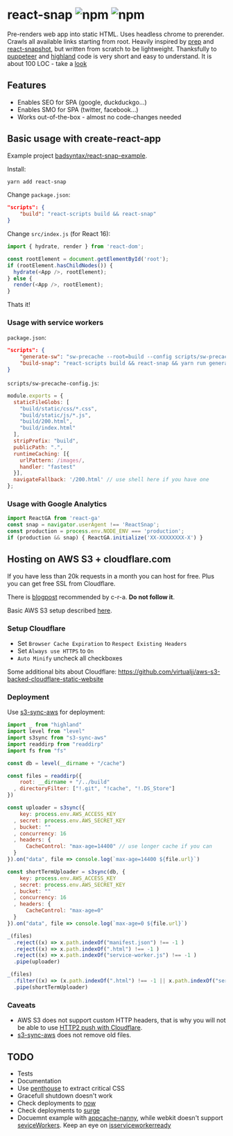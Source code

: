 # react-snap ![npm](https://img.shields.io/npm/v/react-snap.svg) ![npm](https://img.shields.io/npm/dt/react-snap.svg)

Pre-renders web app into static HTML. Uses headless chrome to prerender. Crawls all available links starting from root. Heavily inspired by [prep](https://github.com/graphcool/prep) and [react-snapshot](https://github.com/geelen/react-snapshot), but written from scratch to be lightweight. Thanksfully to [puppeteer](https://github.com/GoogleChrome/puppeteer) and [highland](https://github.com/caolan/highland) code is very short and easy to understand. It is about 100 LOC - take a [look](https://github.com/stereobooster/react-snap/blob/master/index.js)

## Features

- Enables SEO for SPA (google, duckduckgo...)
- Enables SMO for SPA (twitter, facebook...)
- Works out-of-the-box - almost no code-changes needed

## Basic usage with create-react-app

Example project [badsyntax/react-snap-example](https://github.com/badsyntax/react-snap-example).

Install:

```sh
yarn add react-snap
```

Change `package.json`:

```json
"scripts": {
    "build": "react-scripts build && react-snap"
}
```

Change `src/index.js` (for React 16):

```js
import { hydrate, render } from 'react-dom';

const rootElement = document.getElementById('root');
if (rootElement.hasChildNodes()) {
  hydrate(<App />, rootElement);
} else {
  render(<App />, rootElement);
}
```

Thats it!

### Usage with service workers

`package.json`:

```json
"scripts": {
    "generate-sw": "sw-precache --root=build --config scripts/sw-precache-config.js && uglifyjs build/service-worker.js -o build/service-worker.js",
    "build-snap": "react-scripts build && react-snap && yarn run generate-sw"
}
```

`scripts/sw-precache-config.js`:

```js
module.exports = {
  staticFileGlobs: [
    "build/static/css/*.css",
    "build/static/js/*.js",
    "build/200.html",
    "build/index.html"
  ],
  stripPrefix: "build",
  publicPath: ".",
  runtimeCaching: [{
    urlPattern: /images/,
    handler: "fastest"
  }],
  navigateFallback: '/200.html' // use shell here if you have one
};
```

### Usage with Google Analytics

```js
import ReactGA from 'react-ga'
const snap = navigator.userAgent !== 'ReactSnap';
const production = process.env.NODE_ENV === 'production';
if (production && snap) { ReactGA.initialize('XX-XXXXXXXX-X') }
```

## Hosting on AWS S3 + cloudflare.com

If you have less than 20k requests in a month you can host for free. Plus you can get free SSL from Cloudflare.

There is [blogpost](https://medium.com/@omgwtfmarc/deploying-create-react-app-to-s3-or-cloudfront-48dae4ce0af) recommended by c-r-a. **Do not follow it**.

Basic AWS S3 setup described [here](http://docs.aws.amazon.com/AmazonS3/latest/user-guide/static-website-hosting.html).

### Setup Cloudflare

- Set `Browser Cache Expiration` to `Respect Existing Headers`
- Set `Always use HTTPS` to `On`
- `Auto Minify` uncheck all checkboxes

Some additional bits about Cloudflare: https://github.com/virtualjj/aws-s3-backed-cloudflare-static-website

### Deployment

Use [s3-sync-aws](https://www.npmjs.com/package/s3-sync-aws) for deployment:

```js
import _ from "highland"
import level from "level"
import s3sync from "s3-sync-aws"
import readdirp from "readdirp"
import fs from "fs"

const db = level(__dirname + "/cache")

const files = readdirp({
    root: __dirname + "/../build"
  , directoryFilter: ["!.git", "!cache", "!.DS_Store"]
})

const uploader = s3sync({
    key: process.env.AWS_ACCESS_KEY
  , secret: process.env.AWS_SECRET_KEY
  , bucket: ""
  , concurrency: 16
  , headers: {
      CacheControl: "max-age=14400" // use longer cache if you can
  }
}).on("data", file => console.log(`max-age=14400 ${file.url}`)

const shortTermUploader = s3sync(db, {
    key: process.env.AWS_ACCESS_KEY
  , secret: process.env.AWS_SECRET_KEY
  , bucket: ""
  , concurrency: 16
  , headers: {
      CacheControl: "max-age=0"
  }
}).on("data", file => console.log(`max-age=0 ${file.url}`)

_(files)
  .reject((x) => x.path.indexOf("manifest.json") !== -1 )
  .reject((x) => x.path.indexOf(".html") !== -1 )
  .reject((x) => x.path.indexOf("service-worker.js") !== -1 )
  .pipe(uploader)

_(files)
  .filter((x) => (x.path.indexOf(".html") !== -1 || x.path.indexOf("service-worker.js") !== -1 || x.path.indexOf("manifest.json") !== -1) )
  .pipe(shortTermUploader)
```

### Caveats

- AWS S3 does not support custom HTTP headers, that is why you will not be able to use [HTTP2 push with Cloudflare](https://blog.cloudflare.com/announcing-support-for-http-2-server-push-2/).
- [s3-sync-aws](https://github.com/andreialecu/s3-sync-aws/issues/3) does not remove old files.

## TODO

- Tests
- Documentation
- Use [penthouse](https://github.com/pocketjoso/penthouse) to extract critical CSS
- Gracefull shutdown doesn't work
- Check deployments to [now](https://zeit.co/now#features)
- Check deployments to [surge](https://surge.sh/help/getting-started-with-surge)
- Docuemnt example with [appcache-nanny](https://github.com/gr2m/appcache-nanny), while webkit doesn't support [seviceWorkers](https://webkit.org/status/#specification-service-workers). Keep an eye on [isserviceworkerready](https://jakearchibald.github.io/isserviceworkerready/)
